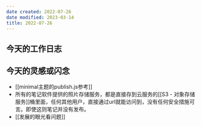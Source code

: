 ```yaml
---
date created: 2022-07-26
date modified: 2023-03-14
title: 2022-07-26
---
```


## 今天的工作日志

## 今天的灵感或闪念

- [[minimal主题的publish.js参考]]
- 所有的笔记软件提供的照片存储服务，都是直接存到云服务的[[S3 - 对象存储服务]]桶里面，任何其他用户，直接通过url就能访问到，没有任何安全措施可言。即使这则笔记并没有发布。
- [[发展的眼光看问题]]
